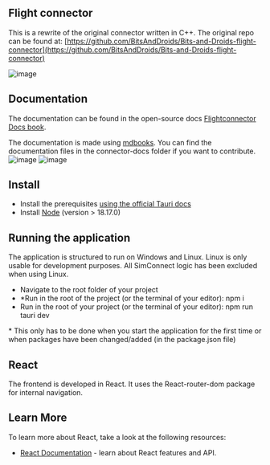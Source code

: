 ## Flight connector

This is a rewrite of the original connector written in C++.
The original repo can be found at:
[https://github.com/BitsAndDroids/Bits-and-Droids-flight-connector](https://github.com/BitsAndDroids/Bits-and-Droids-flight-connector)

![image](https://github.com/BitsAndDroids/FlightConnector-Rust/assets/77780263/f932f6ed-90a4-4802-972f-a3f82b851962)

## Documentation

The documentation can be found in the open-source docs [Flightconnector Docs book](https://bitsanddroids.github.io/FlightConnector-Rust/).

The documentation is made using [mdbooks](https://rust-lang.github.io/mdBook/). You can find the documentation files in the connector-docs folder if you want to contribute.
![image](https://github.com/BitsAndDroids/FlightConnector-Rust/assets/77780263/515a7e2f-1f8c-4775-bc03-2059d094dafb)
![image](https://github.com/BitsAndDroids/FlightConnector-Rust/assets/77780263/c61f46c2-cb8b-461d-8fed-7b629e33c7ec)

## Install

- Install the prerequisites [using the official Tauri docs](https://tauri.app/v1/guides/getting-started/prerequisites)
- Install [Node](https://nodejs.org/en) (version > 18.17.0)

## Running the application

The application is structured to run on Windows and Linux. Linux is only usable for development purposes. All SimConnect logic has been excluded when using Linux.

- Navigate to the root folder of your project
- \*Run in the root of the project (or the terminal of your editor): npm i
- Run in the root of your project (or the terminal of your editor): npm run tauri dev

\* This only has to be done when you start the application for the first time or when packages have been changed/added (in the package.json file)

## React

The frontend is developed in React. It uses the React-router-dom package for internal navigation.

## Learn More

To learn more about React, take a look at the following resources:

- [React Documentation](https://react.dev/) - learn about React features and API.
